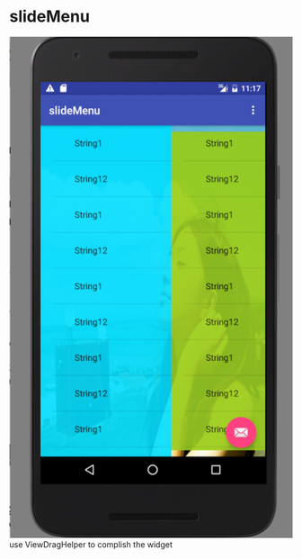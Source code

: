 # slideMenu
![image](https://github.com/fw1088/slideMenu/blob/master/slide.jpeg)
use  ViewDragHelper to complish the widget

